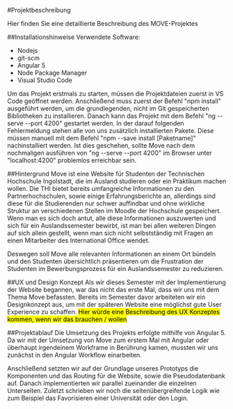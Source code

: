 #Projektbeschreibung

Hier finden Sie eine detaillierte Beschreibung des MOVE-Projektes 

##Installationshinweise
Verwendete Software:
<ul>
    <li> Nodejs </li>
    <li> git-scm </li>
    <li> Angular 5 </li>
    <li> Node Package Manager </li>
    <li> Visual Studio Code </li>
</ul>
Um das Projekt erstmals zu starten, müssen die Projektdateien zuerst in VS Code geöffnet werden. Anschließend muss zuerst der Befehl "npm install" ausgeführt werden, um die grundlegenden, nicht im Git gespeicherten Bibliotheken zu installieren. Danach kann das Projekt mit dem Befehl "ng --serve --port 4200" gestartet werden. In der darauf folgenden Fehlermeldung stehen alle von uns zusätzlich installierten Pakete. Diese müssen manuell mit dem Befehl "npm --save install [Paketname]" nachinstalliert werden. Ist dies geschehen, sollte Move nach dem nochmaligen ausführen von "ng --serve --port 4200" im Browser unter "localhost:4200" problemlos erreichbar sein.

##Hintergrund
Move ist eine Website für Studenten der Technischen Hochschule Ingolstadt, die im Ausland studieren oder ein Praktikum machen wollen.
Die THI bietet bereits umfangreiche Informationen zu den Partnerhochschulen, sowie einige Erfahrungsberichte an, allerdings sind diese für die Studierenden nur schwer auffindbar und ohne wirkliche Struktur an verschiedenen Stellen im Moodle der Hochschule gespeichert.
Wenn man es sich doch antut, alle diese Informationen auszuwerten und sich für ein Auslandssemester bewirbt, ist man bei allen weiteren Dingen auf sich allein gestellt, wenn man sich nicht selbstständig mit Fragen an einen Mitarbeiter des International Office wendet.

Deswegen soll Move alle relevanten Informationen an einem Ort bündeln und den Studenten übersichtlich präsentieren um die Frustration der Studenten im Bewerbungsprozess für ein Auslandssemester zu reduzieren.

##UX und Design Konzept
Als wir dieses Semester mit der Implementierung der Website begannen, war das nicht das erste Mal, dass wir uns mit dem Thema Move befassten. Bereits im Semester davor arbeiteten wir ein Designkonzept aus, um mit der späteren Website eine möglichst gute User Experience zu schaffen.
<mark>Hier würde eine Beschreibung des UX Konzeptes kommen, wenn wir das brauchen / wollen</mark>

##Projektablauf
Die Umsetzung des Projekts erfolgte mithilfe von Angular 5.
Da wir mit der Umsetzung von Move zum erstem Mal mit Angular oder überhaupt irgendeinem Workframe in Berührung kamen, mussten wir uns zunächst in den Angular Workflow einarbeiten.

Anschließend setzten wir auf der Grundlage unseres Prototyps die Komponenten und das Routing für die Website, sowie die Pseudodatenbank auf. Danach implementierten wir parallel zueinander die einzelnen Unterseiten.
Zuletzt schrieben wir noch die seitenübergreifende Logik wie zum Beispiel das Favorisieren einer Universität oder den Login.
